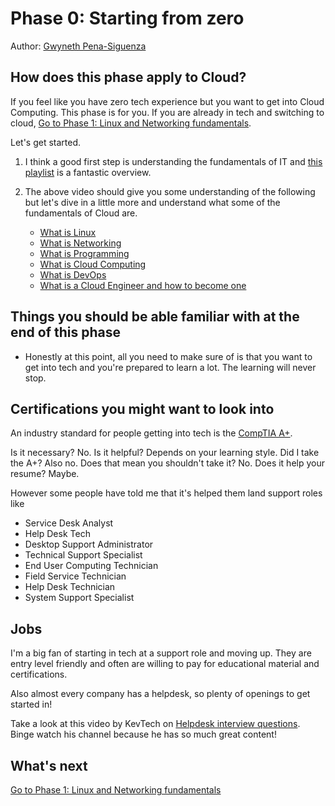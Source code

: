 # Phase 0: Starting from zero

Author: [Gwyneth Pena-Siguenza](https://twitter.com/madebygps)

## How does this phase apply to Cloud?

If you feel like you have zero tech experience but you want to get into Cloud Computing. This phase is for you. If you are already in tech and switching to cloud, 
[Go to Phase 1: Linux and Networking fundamentals](../phase1/README.md).


Let's get started. 

1. I think a good first step is understanding the fundamentals of IT and [this playlist](https://www.youtube.com/playlist?list=PLG49S3nxzAnlGHY8ObL8DiyP3AIu9vd3K) is a fantastic overview.

2. The above video should give you some understanding of the following but let's dive in a little more and understand what some of the fundamentals of Cloud are.

   - [What is Linux](https://youtu.be/PwugmcN1hf8)
   - [What is Networking](https://youtu.be/3QhU9jd03a0)
   - [What is Programming](https://youtu.be/ifo76VyrBYo)
   - [What is Cloud Computing](https://youtu.be/eZLcyTxi8ZI)
   - [What is DevOps](https://youtu.be/9pZ2xmsSDdo/)
   - [What is a Cloud Engineer and how to become one](https://youtu.be/7i1WMGxyt4Q)


## Things you should be able familiar with at the end of this phase

- Honestly at this point, all you need to make sure of is that you want to get into tech and you're prepared to learn a lot. The learning will never stop.


## Certifications you might want to look into 

An industry standard for people getting into tech is the [CompTIA A+](https://www.comptia.org/certifications/a).

Is it necessary? No. Is it helpful? Depends on your learning style. Did I take the A+? Also no. Does that mean you shouldn't take it? No. Does it help your resume? Maybe.

However some people have told me that it's helped them land support roles like 

- Service Desk Analyst
- Help Desk Tech
- Desktop Support Administrator
- Technical Support Specialist
- End User Computing Technician
- Field Service Technician
- Help Desk Technician 
- System Support Specialist

## Jobs

I'm a big fan of starting in tech at a support role and moving up. They are entry level friendly and often are willing to pay for educational material and certifications. 

Also almost every company has a helpdesk, so plenty of openings to get started in!

Take a look at this video by KevTech on [Helpdesk interview questions](https://youtu.be/McxVgoQaCpU). Binge watch his channel because he has so much great content!

## What's next


[Go to Phase 1: Linux and Networking fundamentals](../phase1/README.md)
